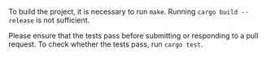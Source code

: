 To build the project, it is necessary to run `make`.  Running `cargo build --release` is not sufficient.

Please ensure that the tests pass before submitting or responding to a pull request.  To check whether the tests pass, run `cargo test`.
